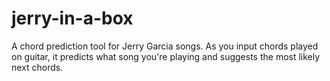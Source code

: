 # jerry-in-a-box
A chord prediction tool for Jerry Garcia songs. As you input chords played on guitar, it predicts what song you're playing and suggests the most likely next chords. 
